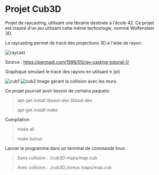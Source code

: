 # Projet Cub3D

Projet de raycasting, utilisant une librairie destinée à l'école 42.
Ce projet est inspiré d'un jeu utilisant cette même technologie, nommé Wolfenstein 3D.


Le raycasting permet de tracé des projections 3D à l'aide de rayon.

![raycast](https://github.com/GitCGuillaume/Cub3D/assets/34135668/675559ab-b67b-4b97-bfd3-2a5b59027d19)

Source : https://permadi.com/1996/05/ray-casting-tutorial-1/

Graphique simulant le tracé des rayons en utilisant π (pi)

![cub1](https://github.com/GitCGuillaume/Cub3D/assets/34135668/d2798dc8-d561-4959-8a8f-4b39b18ba147)
![cub2](https://github.com/GitCGuillaume/Cub3D/assets/34135668/0b79c86e-5542-46e5-840e-32b5fe2d1d41)
Image gérant la collision avec les murs.

Ce projet pourrait avoir besoin de certains paquets:
>apt-get install libxext-dev libbsd-dev
>
>apt-get install make

Compilation
>make all
>
>make bonus

Lancer le programme dans un terminal de commande linux
>Sans collision : ./cub3D maps/map.cub
>
>Avec collision : ./cub3D_bonus maps/map.cub
